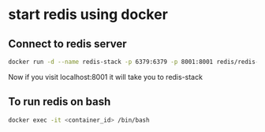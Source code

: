 # start redis using docker 

## Connect to redis server

```sh
docker run -d --name redis-stack -p 6379:6379 -p 8001:8001 redis/redis-stack:latest
```
Now if you visit localhost:8001 it will take you to redis-stack

## To run redis on bash

```sh
docker exec -it <container_id> /bin/bash
```